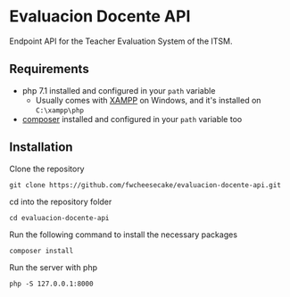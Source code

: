 # Evaluacion Docente API
Endpoint API for the Teacher Evaluation System of the ITSM.

## Requirements
* php 7.1 installed and configured in your `path` variable
  * Usually comes with [XAMPP](https://www.apachefriends.org/es/index.html) on Windows, and it's installed on `C:\xampp\php`
* [composer](https://getcomposer.org/) installed and configured in your `path` variable too

## Installation
Clone the repository

`git clone https://github.com/fwcheesecake/evaluacion-docente-api.git`

cd into the repository folder

`cd evaluacion-docente-api`

Run the following command to install the necessary packages

``
composer install
``

Run the server with php

`php -S 127.0.0.1:8000`
